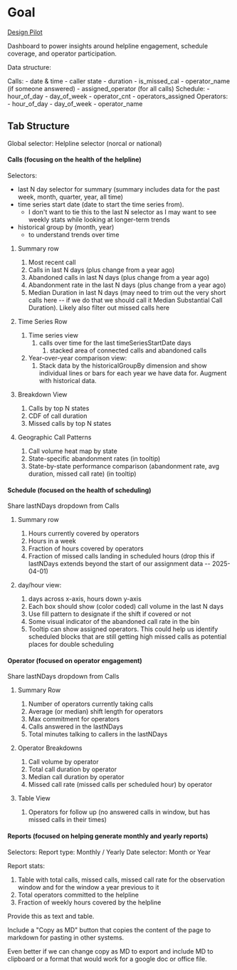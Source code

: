 # Goal

[ Design Pilot ](https://uxpilot.ai/s/45c9566081f4de4088d3bcca93fc9acf)

Dashboard to power insights around helpline engagement, schedule coverage, and operator participation.

Data structure:

Calls: - date & time - caller state - duration - is_missed_cal - operator_name (if someone answered) - assigned_operator (for all calls)
Schedule: - hour_of_day - day_of_week - operator_cnt - operators_assigned
Operators: - hour_of_day - day_of_week - operator_name

## Tab Structure

Global selector: Helpline selector (norcal or national)

#### Calls (focusing on the health of the helpline)

Selectors:

- last N day selector for summary (summary includes data for the past week, month, quarter, year, all time)
- time series start date (date to start the time series from).
  - I don't want to tie this to the last N selector as I may want to see weekly stats while looking at longer-term trends
- historical group by (month, year)
  - to understand trends over time

1. Summary row
   1. Most recent call
   2. Calls in last N days (plus change from a year ago)
   3. Abandoned calls in last N days (plus change from a year ago)
   4. Abandonment rate in the last N days (plus change from a year ago)
   5. Median Duration in last N days (may need to trim out the very short calls here -- if we do that we should call it Median Substantial Call Duration). Likely also filter out missed calls here

2. Time Series Row
   1. Time series view
      1. calls over time for the last timeSeriesStartDate days
         1. stacked area of connected calls and abandoned calls
   2. Year-over-year comparison view:
      1. Stack data by the historicalGroupBy dimension and show individual lines or bars for each year we have data for. Augment with historical data.

3. Breakdown View
   1. Calls by top N states
   2. CDF of call duration
   3. Missed calls by top N states

4. Geographic Call Patterns
   1. Call volume heat map by state
   2. State-specific abandonment rates (in tooltip)
   3. State-by-state performance comparison (abandonment rate, avg duration, missed call rate) (in tooltip)

#### Schedule (focused on the health of scheduling)

Share lastNDays dropdown from Calls

1. Summary row
   1. Hours currently covered by operators
   2. Hours in a week
   3. Fraction of hours covered by operators
   4. Fraction of missed calls landing in scheduled hours (drop this if lastNDays extends beyond the start of our assignment data -- 2025-04-01)

2. day/hour view:
   1. days across x-axis, hours down y-axis
   2. Each box should show (color coded) call volume in the last N days
   3. Use fill pattern to designate if the shift if covered or not
   4. Some visual indicator of the abandoned call rate in the bin
   5. Tooltip can show assigned operators. This could help us identify scheduled blocks that are still getting high missed calls as potential places for double scheduling

#### Operator (focused on operator engagement)

Share lastNDays dropdown from Calls

1. Summary Row
   1. Number of operators currently taking calls
   2. Average (or median) shift length for operators
   3. Max commitment for operators
   4. Calls answered in the lastNDays
   5. Total minutes talking to callers in the lastNDays

2. Operator Breakdowns
   1. Call volume by operator
   2. Total call duration by operator
   3. Median call duration by operator
   4. Missed call rate (missed calls per scheduled hour) by operator

3. Table View
   1. Operators for follow up (no answered calls in window, but has missed calls in their times)

#### Reports (focused on helping generate monthly and yearly reports)

Selectors:
Report type: Monthly / Yearly
Date selector: Month or Year

Report stats:

1. Table with total calls, missed calls, missed call rate for the observation window and for the window a year previous to it
2. Total operators committed to the helpline
3. Fraction of weekly hours covered by the helpline

Provide this as text and table.

Include a "Copy as MD" button that copies the content of the page to markdown for pasting in other systems.

Even better if we can change copy as MD to export and include MD to clipboard or a format that would work for a google doc or office file.
